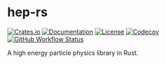 # hep-rs

[![Crates.io](https://img.shields.io/crates/v/hep-rs-special-functions.svg)](https://crates.io/crates/hep-rs-special-functions)
[![Documentation](https://docs.rs/hep-rs-special-functions/badge.svg)](https://docs.rs/hep-rs-special-functions)
[![License](https://img.shields.io/github/license/hep-rs/hep-rs.svg)](https://github.com/hep-rs/hep-rs/blob/master/LICENSE)
[![Codecov](https://img.shields.io/codecov/c/github/hep-rs/hep-rs)](https://codecov.io/gh/hep-rs/hep-rs?token=46aYu28zxR)
[![GitHub Workflow Status](https://img.shields.io/github/actions/workflow/status/hep-rs/hep-rs/checks.yml?label=checks)](https://github.com/hep-rs/hep-rs/actions/workflows/checks.yml)

A high energy particle physics library in Rust.
